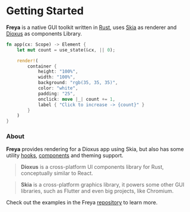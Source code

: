 # Getting Started

**Freya** is a native GUI toolkit written in [Rust](https://www.rust-lang.org/), uses [Skia](https://skia.org/) as renderer and [Dioxus](https://dioxuslabs.com/) as components Library.

```rust no_run
fn app(cx: Scope) -> Element {
    let mut count = use_state(&cx, || 0);

    render!(
        container {
            height: "100%",
            width: "100%",
            background: "rgb(35, 35, 35)",
            color: "white",
            padding: "25",
            onclick: move |_| count += 1,
            label { "Click to increase -> {count}" }
        }
    )
}
```

### About

**Freya** provides rendering for a Dioxus app using Skia, but also has some utility [hooks](/references/hooks.html), [components](/references/components.html) and theming support.

> **Dioxus** is a cross-platform UI components library for Rust, conceptually similar to React.

> **Skia** is a cross-platform graphics library, it powers some other GUI libraries, such as Flutter and even big projects, like Chromium.

Check out the examples in the Freya [repository](https://github.com/marc2332/freya/tree/main/examples) to learn more.